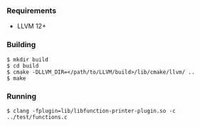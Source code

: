 ### Requirements

- LLVM 12+

### Building

```
$ mkdir build
$ cd build
$ cmake -DLLVM_DIR=</path/to/LLVM/build>/lib/cmake/llvm/ ..
$ make
```

### Running

```
$ clang -fplugin=lib/libfunction-printer-plugin.so -c ../test/functions.c
```
